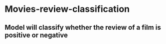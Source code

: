 # Movies-review-classification

## Model will classify whether the review of a film is positive or negative
